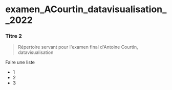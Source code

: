 # examen_ACourtin_datavisualisation__2022

### Titre 2

> Répertoire servant pour l'examen final d'Antoine Courtin, datavisualisation

Faire une liste
* 1
* 2
* 3
